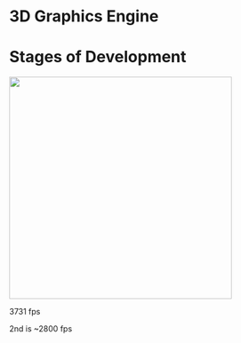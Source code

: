 # 3D Graphics Engine

# Stages of Development

<img src="https://user-images.githubusercontent.com/28263886/123982484-fc00fe00-d9ba-11eb-8f18-11944bafd997.png" width=400/>

3731 fps

2nd is ~2800 fps

